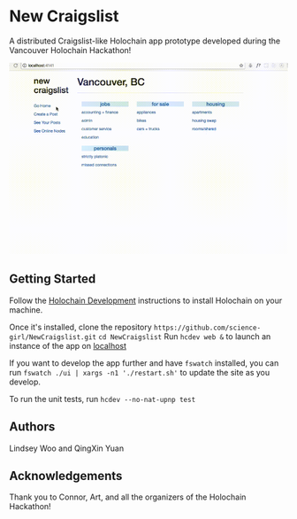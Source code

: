 # New Craigslist

A distributed Craigslist-like Holochain app prototype developed during the Vancouver Holochain Hackathon!

![CreatePost](newCraigsList.gif)

## Getting Started

Follow the [Holochain Development](https://developer.holochain.org/Install_Holochain) instructions to install Holochain on your
machine.

Once it's installed, clone the repository `https://github.com/science-girl/NewCraigslist.git`
`cd NewCraigslist`
Run `hcdev web &` to launch an instance of the app on [localhost](localhost:4141)

If you want to develop the app further and have `fswatch` installed, you can run `fswatch ./ui | xargs -n1 './restart.sh'`
to update the site as you develop.

To run the unit tests, run `hcdev --no-nat-upnp test`

## Authors

Lindsey Woo and QingXin Yuan

## Acknowledgements

Thank you to Connor, Art, and all the organizers of the Holochain Hackathon!
